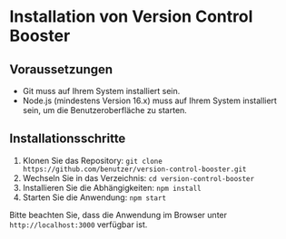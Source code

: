 # Installation von Version Control Booster

## Voraussetzungen
- Git muss auf Ihrem System installiert sein.
- Node.js (mindestens Version 16.x) muss auf Ihrem System installiert sein, um die Benutzeroberfläche zu starten.

## Installationsschritte
1. Klonen Sie das Repository: `git clone https://github.com/benutzer/version-control-booster.git`
2. Wechseln Sie in das Verzeichnis: `cd version-control-booster`
3. Installieren Sie die Abhängigkeiten: `npm install`
4. Starten Sie die Anwendung: `npm start`

Bitte beachten Sie, dass die Anwendung im Browser unter `http://localhost:3000` verfügbar ist.